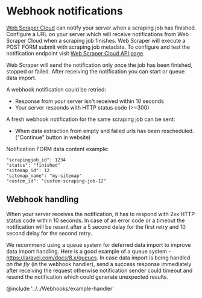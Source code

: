 # Webhook notifications

[Web Scraper Cloud][cloud] can notify your server when a scraping job has finished.
Configure a URL on your server which will receive notifications from Web Scraper Cloud when a scraping job finishes.
Web Scraper will execute a POST FORM submit with scraping job metadata. 
To configure and test the notification endpoint visit [Web Scraper Cloud API page][api-page].

Web Scraper will send the notification only once the job has been finished, stopped or failed.
After receiving the notification you can start or queue data import.

A webhook notification could be retried:

* Response from your server isn't received within 10 seconds
* Your server responds with HTTP status code (>=300)

A fresh webhook notification for the same scraping job can be sent:

* When data extraction from empty and failed urls has been rescheduled. ("Continue" button in website)

Notification FORM data content example:
```
"scrapingjob_id": 1234
"status": "finished"
"sitemap_id": 12
"sitemap_name": "my-sitemap"
"custom_id": "custom-scraping-job-12"
```

## Webhook handling
When your server receives the notification, it has to respond with 2xx HTTP status code within 10 seconds.
In case of an error code or a timeout the notification will be resent after a 5 second delay for the first retry and 10 second delay for the second retry.

We recommend using a queue system for deferred data import to improve data import handling.
Here is a good example of a queue system - https://laravel.com/docs/8.x/queues.
In case data import is being handled *on the fly* (in the webhook handler), 
send a success response immediately after receiving the request 
otherwise notification sender could timeout and resend the notification which could generate unexpected results.

@include '../../Webhooks/example-handler'

[cloud]: https://www.webscraper.io/cloud-scraper
[api-page]: https://cloud.webscraper.io/api
